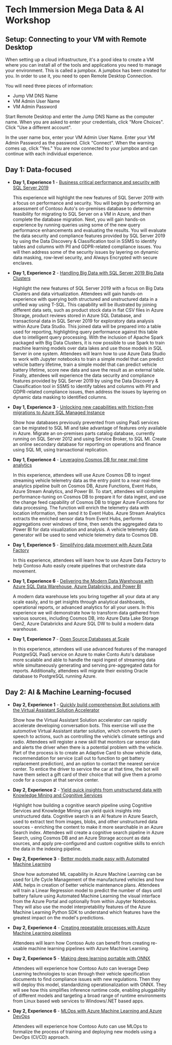 # Tech Immersion Mega Data & AI Workshop

## Setup: Connecting to your VM with Remote Desktop

When setting up a cloud infrastructure, it's a good idea to create a VM where you can install all of the tools and applications you need to manage your environment. This is called a jumpbox. A jumpbox has been created for you. In order to use it, you need to open Remote Desktop Connection.

You will need three pieces of information:

- Jump VM DNS Name
- VM Admin User Name
- VM Admin Password

Start Remote Desktop and enter the Jump DNS Name as the computer name. When you are asked to enter your credentials, click "More Choices". Click "Use a different account".

In the user name box, enter your VM Admin User Name. Enter your VM Admin Password as the password. Click "Connect". When the warning comes up, click "Yes." You are now connected to your jumpbox and can continue with each individual experience.

## Day 1: Data-focused

- **Day 1, Experience 1** - [Business critical performance and security with SQL Server 2019 ](./day1-exp1/README.md)

    This experience will highlight the new features of SQL Server 2019 with a focus on performance and security. You will begin by performing an assessment of Contoso Auto's on-premises database to determine feasibility for migrating to SQL Server on a VM in Azure, and then complete the database migration. Next, you will gain hands-on experience by running queries using some of the new query performance enhancements and evaluating the results. You will evaluate the data security and compliance features provided by SQL Server 2019 by using the Data Discovery & Classification tool in SSMS to identify tables and columns with PII and GDPR-related compliance issues. You will then address some of the security issues by layering on dynamic data masking, row-level security, and Always Encrypted with secure enclaves.

- **Day 1, Experience 2** - [Handling Big Data with SQL Server 2019 Big Data Clusters](./day1-exp2/README.md)

    Highlight the new features of SQL Server 2019 with a focus on Big Data Clusters and data virtualization. Attendees will gain hands-on experience with querying both structured and unstructured data in a unified way using T-SQL. This capability will be illustrated by joining different data sets, such as product stock data in flat CSV files in Azure Storage, product reviews stored in Azure SQL Database, and transactional data in SQL Server 2019 for exploratory data analysis within Azure Data Studio. This joined data will be prepared into a table used for reporting, highlighting query performance against this table due to intelligent query processing. With the inclusion of Apache Spark packaged with Big Data Clusters, it is now possible to use Spark to train machine learning models over data lakes and use those models in SQL Server in one system. Attendees will learn how to use Azure Data Studio to work with Jupyter notebooks to train a simple model that can predict vehicle battery lifetime, train a simple model that can predict vehicle battery lifetime, score new data and save the result as an external table. Finally, attendees will experience the data security and compliance features provided by SQL Server 2019 by using the Data Discovery & Classification tool in SSMS to identify tables and columns with PII and GDPR-related compliance issues, then address the issues by layering on dynamic data masking to identified columns.

- **Day 1, Experience 3** - [Unlocking new capabilities with friction-free migrations to Azure SQL Managed Instance](./day1-exp3/README.md)

    Show how databases previously prevented from using PaaS services can be migrated to SQL MI and take advantage of features only available in Azure. Migrate an on-premises parts catalog database, currently running on SQL Server 2012 and using Service Broker, to SQL MI. Create an online secondary database for reporting on operations and finance using SQL MI, using transactional replication.

- **Day 1, Experience 4** - [Leveraging Cosmos DB for near real-time analytics](./day1-exp4/README.md)

    In this experience, attendees will use Azure Cosmos DB to ingest streaming vehicle telemetry data as the entry point to a near real-time analytics pipeline built on Cosmos DB, Azure Functions, Event Hubs, Azure Stream Analytics, and Power BI. To start, attendees will complete performance-tuning on Cosmos DB to prepare it for data ingest, and use the change feed capability of Cosmos DB to trigger Azure Functions for data processing. The function will enrich the telemetry data with location information, then send it to Event Hubs. Azure Stream Analytics extracts the enriched sensor data from Event Hubs, performs aggregations over windows of time, then sends the aggregated data to Power BI for data visualization and analysis. A vehicle telemetry data generator will be used to send vehicle telemetry data to Cosmos DB.

- **Day 1, Experience 5** - [Simplifying data movement with Azure Data Factory](./day1-exp5/README.md)

    In this experience, attendees will learn how to use Azure Data Factory to help Contoso Auto easily create pipelines that orchestrate data movement.


- **Day 1, Experience 6** - [Delivering the Modern Data Warehouse with Azure SQL Data Warehouse, Azure Databricks, and Power BI](./day1-exp6/README.md)

    A modern data warehouse lets you bring together all your data at any scale easily, and to get insights through analytical dashboards, operational reports, or advanced analytics for all your users. In this experience we will demonstrate how to  transform data gathered from various sources, including Cosmos DB, into Azure Data Lake Storage Gen2, Azure Databricks and Azure SQL DW to build a modern data warehouse.

- **Day 1, Experience 7** - [Open Source Databases at Scale](./day1-exp7/README.md)

    In this experience, attendees will use advanced features of the managed PostgreSQL PaaS service on Azure to make Conto Auto's database more scalable and able to handle the rapid ingest of streaming data while simultaneously generating and serving pre-aggregated data for reports. Additionally, attendees will migrate their existing Oracle database to PostgreSQL running Azure.


## Day 2: AI & Machine Learning-focused

- **Day 2, Experience 1** - [Quickly build comprehensive Bot solutions with the Virtual Assistant Solution Accelerator](./day2-exp1/README.md)

  Show how the Virtual Assistant Solution accelerator can rapidly accelerate developing conversation bots. This exercise will use the automotive Virtual Assistant starter solution, which converts the user’s speech to actions, such as controlling the vehicle’s climate settings and radio. Attendees will register a new skill that monitors car sensor data and alerts the driver when there is a potential problem with the vehicle. Part of the process is to create an Adaptive Card to show vehicle data, recommendation for service (call out to function to get battery replacement prediction), and an option to contact the nearest service center. To entice the driver to service the car at that time, the bot will have them select a gift card of their choice that will give them a promo code for a coupon at that service center.

- **Day 2, Experience 2** - [Yield quick insights from unstructured data with Knowledge Mining and Cognitive Services](./day2-exp2/README.md)

  Highlight how building a cognitive search pipeline using Cognitive Services and Knowledge Mining can yield quick insights into unstructured data. Cognitive search is an AI feature in Azure Search, used to extract text from images, blobs, and other unstructured data sources - enriching the content to make it more searchable in an Azure Search index. Attendees will create a cognitive search pipeline in Azure Search, using Cosmos DB and an Azure Storage account as data sources, and apply pre-configured and custom cognitive skills to enrich the data in the indexing pipeline.

- **Day 2, Experience 3** - [Better models made easy with Automated Machine Learning](./day2-exp3/README.md)

  Show how automated ML capability in Azure Machine Learning can be used for Life Cycle Management of the manufactured vehicles and how AML helps in creation of better vehicle maintenance plans. Attendees will train a Linear Regression model to predict the number of days until battery failure using Automated Machine Learning the visual interface from the Azure Portal and optionally from within Jupyter Notebooks. They will also use the model interpretability features of the Azure Machine Learning Python SDK to understand which features have the greatest impact on the model's predictions.

- **Day 2, Experience 4** - [Creating repeatable processes with Azure Machine Learning pipelines](./day2-exp4/README.md)

  Attendees will learn how Contoso Auto can benefit from creating re-usable machine learning pipelines with Azure Machine Learning.

- **Day 2, Experience 5** - [Making deep learning portable with ONNX](./day2-exp5/README.md)

  Attendees will experience how Contoso Auto can leverage Deep Learning technologies to scan through their vehicle specification documents to find compliance issues with new regulations. Then they will deploy this model, standardizing operationalization with ONNX. They will see how this simplifies inference runtime code, enabling pluggability of different models and targeting a broad range of runtime environments from Linux based web services to Windows/.NET based apps.

- **Day 2, Experience 6** - [MLOps with Azure Machine Learning and Azure DevOps](./day2-exp6/README.md)

  Attendees will experience how Contoso Auto can use MLOps to formalize the process of training and deploying new models using a DevOps (CI/CD) approach.
